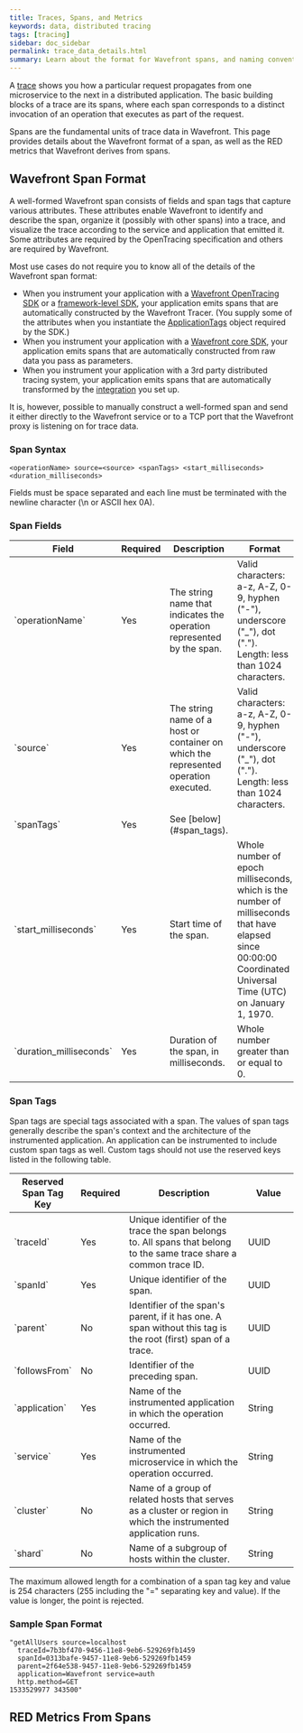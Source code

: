 ```yaml
---
title: Traces, Spans, and Metrics
keywords: data, distributed tracing
tags: [tracing]
sidebar: doc_sidebar
permalink: trace_data_details.html
summary: Learn about the format for Wavefront spans, and naming conventions for the RED metrics derived from them.
---
```


A [trace](tracing_basics.html#wavefront-trace-data) shows you how a particular request propagates from one microservice to the next in a distributed application. The basic building blocks of a trace are its spans, where each span corresponds to a distinct invocation of an operation that executes as part of the request. 

Spans are the fundamental units of trace data in Wavefront. This page provides details about the Wavefront format of a span, as well as the RED metrics that Wavefront derives from spans.


## Wavefront Span Format

A well-formed Wavefront span consists of fields and span tags that capture various attributes. These attributes enable Wavefront to identify and describe the span, organize it (possibly with other spans) into a trace, and visualize the trace according to the service and application that emitted it. Some attributes are required by the OpenTracing specification and others are required by Wavefront. 

Most use cases do not require you to know all of the details of the Wavefront span format:
* When you instrument your application with a [Wavefront OpenTracing SDK](wavefront_sdks.html#sdks-for-instrumenting-custom-operations) or a [framework-level SDK](wavefront_sdks.html#sdks-for-instrumenting-application-frameworks), your application emits spans that are automatically constructed by the Wavefront Tracer. (You supply some of the attributes when you instantiate the [ApplicationTags](tracing_instrumenting_frameworks.html#application-tags) object required by the SDK.)
* When you instrument your application with a [Wavefront core SDK](wavefront_sdks.html#core-sdks-for-sending-raw-data-to-wavefront), your application emits spans that are automatically constructed from raw data you pass as parameters. 
* When you instrument your application with a 3rd party distributed tracing system, your application emits spans that are automatically transformed by the [integration](trace_integrations.html) you set up. 

It is, however, possible to manually construct a well-formed span and send it either directly to the Wavefront service or to a TCP port that the Wavefront proxy is listening on for trace data.

### Span Syntax

```
<operationName> source=<source> <spanTags> <start_milliseconds> <duration_milliseconds>
```
Fields must be space separated and each line must be terminated with the newline character (\n or ASCII hex 0A).

### Span Fields

<table>
<colgroup>
<col width="20%" />
<col width="10%" />
<col width="40%" />
<col width="30%" />
</colgroup>
<thead>
<tr>
<th>Field</th>
<th>Required</th>
<th>Description</th>
<th>Format</th>
</tr>
</thead>
<tbody>
<tr>
<td markdown="span">`operationName`</td>
<td>Yes</td>
<td>The string name that indicates the operation represented by the span.</td>
<td>Valid characters: a-z, A-Z, 0-9, hyphen ("-"), underscore ("_"), dot ("."). <br> Length: less than 1024 characters.</td>
</tr>
<tr>
<td markdown="span">`source`</td>
<td>Yes</td>
<td>The string name of a host or container on which the represented operation executed.</td>
<td>Valid characters: a-z, A-Z, 0-9, hyphen ("-"), underscore ("_"), dot ("."). <br> Length: less than 1024 characters.</td>
</tr>
<tr>
<td markdown="span">`spanTags`</td>
<td>Yes</td>
<td markdown="span">See [below](#span_tags). </td>
<td></td>
</tr>
<tr>
<td markdown="span">`start_milliseconds`</td>
<td>Yes</td>
<td>Start time of the span. </td>
<td>Whole number of epoch milliseconds, which is the number of milliseconds that have elapsed since 00:00:00 Coordinated Universal Time (UTC) on January 1, 1970.</td>
</tr>
<tr>
<td markdown="span">`duration_milliseconds`</td>
<td>Yes</td>
<td>Duration of the span, in milliseconds.</td>
<td>Whole number greater than or equal to 0.</td>
</tr>
</tbody>
</table>

### Span Tags

Span tags are special tags associated with a span. The values of span tags generally describe the span's context and the architecture of the instrumented application. An application can be instrumented to include custom span tags as well. Custom tags should not use the reserved keys listed in the following table. 

<table>
<colgroup>
<col width="20%" />
<col width="10%" />
<col width="50%" />
<col width="20%" />
</colgroup>
<thead>
<tr><th>Reserved Span Tag Key</th><th>Required</th><th>Description</th><th>Value</th></tr>
</thead>
<tbody>
<tr>
<td markdown="span">`traceId`</td>
<td markdown="span">Yes</td>
<td markdown="span">Unique identifier of the trace the span belongs to. All spans that belong to the same trace share a common trace ID. </td>
<td markdown="span">UUID</td>
</tr>
<tr>
<td markdown="span">`spanId`</td>
<td markdown="span">Yes</td>
<td markdown="span">Unique identifier of the span.</td>
<td markdown="span">UUID</td>
</tr>
<tr>
<td markdown="span">`parent`</td>
<td markdown="span">No</td>
<td markdown="span">Identifier of the span's parent, if it has one. A span without this tag is the root (first) span of a trace.</td>
<td markdown="span">UUID</td>
</tr>
<tr>
<td markdown="span">`followsFrom`</td>
<td markdown="span">No</td>
<td markdown="span">Identifier of the preceding span.</td>
<td markdown="span">UUID</td>
</tr>
<tr>
<td markdown="span">`application`</td>
<td markdown="span">Yes</td>
<td markdown="span">Name of the instrumented application in which the operation occurred. </td>
<td markdown="span">String</td>
</tr>
<tr>
<td markdown="span">`service`</td>
<td markdown="span">Yes</td>
<td markdown="span">Name of the instrumented microservice in which the operation occurred.</td>
<td markdown="span">String</td>
</tr>
<tr>
<td markdown="span">`cluster`</td>
<td markdown="span">No</td>
<td markdown="span">Name of a group of related hosts that serves as a cluster or region in which the instrumented application runs.</td>
<td markdown="span">String</td>
</tr>
<tr>
<td markdown="span">`shard`</td>
<td markdown="span">No</td>
<td markdown="span">Name of a subgroup of hosts within the cluster.</td>
<td markdown="span">String</td>
</tr>
</tbody>
</table>

The maximum allowed length for a combination of a span tag key and value is 254 characters (255 including the "=" separating key and value). If the value is longer, the point is rejected.

<!---
Because of operations are normally composed of other operations, each span is normally related to other spans -  a parent span and children spans.
--->

### Sample Span Format 

```
"getAllUsers source=localhost
  traceId=7b3bf470-9456-11e8-9eb6-529269fb1459
  spanId=0313bafe-9457-11e8-9eb6-529269fb1459
  parent=2f64e538-9457-11e8-9eb6-529269fb1459
  application=Wavefront service=auth 
  http.method=GET
1533529977 343500"
```

## RED Metrics From Spans

<!---
Define RED
Generated from spans emitted by tracing system integration or OpenTracing SDK (links). (framework-level SDKs generate 1st class metrics, correlated with spans, but not derived from them.)
Metric naming conventions for R, E
Histogram distributions for D. Query with hs(), see all percentiles
Order of derivation vs. sampling and why you care. 
--->

<!---
<table>
<colgroup>
<col width="18%"/>
<col width="50%"/>
<col width="32%"/>
</colgroup>
<thead>
<tr><th>Menu</th><th>Description</th><th>Example</th></tr>
</thead>
<tbody>
<tr>
<td markdown="span"> </td>
<td markdown="span"> </td>
<td markdown="span"> </td>
</tr>
</tbody>
</table>


--->

